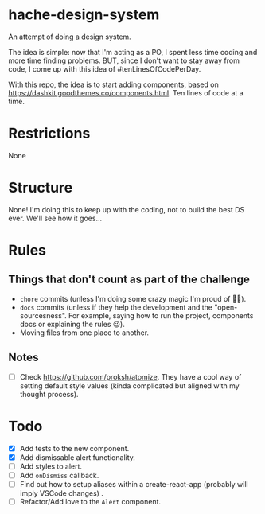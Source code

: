 # hache-design-system
An attempt of doing a design system.

The idea is simple: now that I'm acting as a PO, I spent less time coding and more time finding problems. BUT, since I don't want to stay away from code, I come up with this idea of #tenLinesOfCodePerDay.

With this repo, the idea is to start adding components, based on https://dashkit.goodthemes.co/components.html. Ten lines of code at a time.



# Restrictions
None


# Structure
None!
I'm doing this to keep up with the coding, not to build the best DS ever. We'll see how it goes...


# Rules

## Things that don't count as part of the challenge

* `chore` commits (unless I'm doing some crazy magic I'm proud of 🤴🏽).
* `docs` commits (unless if they help the development and the "open-sourcesness". For example, saying how to run the project, components docs or explaining the rules 😉).
* Moving files from one place to another.

## Notes
- [ ] Check https://github.com/proksh/atomize. They have a cool way of setting default style values (kinda complicated but aligned with my thought process).

# Todo
- [x] Add tests to the new component.
- [x] Add dismissable alert functionality.
- [ ] Add styles to alert.
- [ ] Add `onDismiss` callback.
- [ ] Find out how to setup aliases within a create-react-app (probably will imply VSCode changes) .
- [ ] Refactor/Add love to the `Alert` component.
